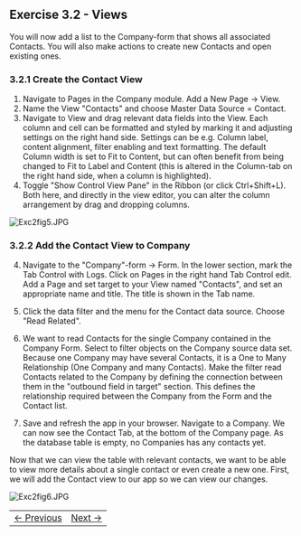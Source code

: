 ## Exercise 3.2 - Views

You will now add a list to the Company-form that shows all associated Contacts. You will also make actions to create new Contacts and open existing ones.

### 3.2.1 Create the Contact View

1. Navigate to Pages in the Company module. Add a New Page -> View.
2. Name the View "Contacts" and choose Master Data Source = Contact.
3. Navigate to View and drag relevant data fields into the View. Each column and cell can be formatted and styled by marking it and adjusting settings on the right hand side. Settings can be e.g. Column label, content alignment, filter enabling and text formatting. The default Column width is set to Fit to Content, but can often benefit from being changed to Fit to Label and Content (this is altered in the Column-tab on the right hand side, when a column is highlighted).
4. Toggle "Show Control View Pane" in the Ribbon (or click Ctrl+Shift+L). Both here, and directly in the view editor, you can alter the column arrangement by drag and dropping columns.

  ![Exc2fig5.JPG](media/Exc2fig5.JPG)

### 3.2.2 Add the Contact View to Company
4. Navigate to the "Company"-form -> Form.
In the lower section, mark the Tab Control with Logs. Click on Pages in the right hand Tab Control edit.
Add a Page and set target to your View named "Contacts", and set an appropriate name and title. The title is shown in the Tab name.
5. Click the data filter and the menu for the Contact data source. Choose "Read Related".
6. We want to read Contacts for the single Company contained in the Company Form. Select to filter objects on the Company source data set. Because one Company may have several Contacts, it is a One to Many Relationship (One Company and many Contacts). Make the filter read Contacts related to the Company by defining the connection between them in the "outbound field in target" section. This defines the relationship required between the Company from the Form and the Contact list.

7. Save and refresh the app in your browser. Navigate to a Company. We can now see the Contact Tab, at the bottom of the Company page. As the database table is empty, no Companies has any contacts yet.

Now that we can view the table with relevant contacts, we want to be able to view more details about a single contact or even create a new one. First, we will add the Contact view to our app so we can view our changes. 

  ![Exc2fig6.JPG](media/Exc2fig6.JPG)






<table>
   <tr><td><a href="exercise-03-1.md"><- Previous</a></td><td align="right"><a href="exercise-04.md">Next -></a></td></tr>
</table>
